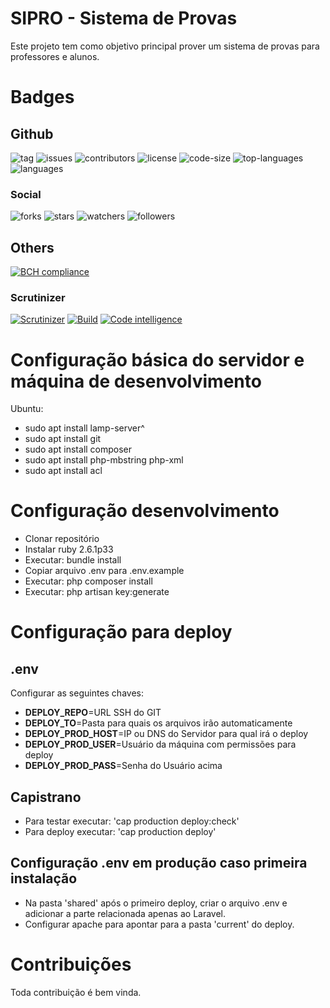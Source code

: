 # SIPRO - Sistema de Provas
Este projeto tem como objetivo principal prover um sistema de provas para professores e alunos.

# Badges
## Github
![tag](https://img.shields.io/github/tag/guifabrin/sipro.svg)
![issues](https://img.shields.io/github/issues/guifabrin/sipro.svg)
![contributors](https://img.shields.io/github/contributors/guifabrin/sipro.svg)
![license](https://img.shields.io/github/license/guifabrin/sipro.svg)
![code-size](https://img.shields.io/github/languages/code-size/guifabrin/sipro.svg)
![top-languages](https://img.shields.io/github/languages/top/guifabrin/sipro.svg)
![languages](https://img.shields.io/github/languages/count/guifabrin/sipro.svg)

### Social
![forks](https://img.shields.io/github/forks/guifabrin/sipro.svg?style=social)
![stars](https://img.shields.io/github/stars/guifabrin/sipro.svg?style=social)
![watchers](https://img.shields.io/github/watchers/guifabrin/sipro.svg?style=social)
![followers](https://img.shields.io/github/followers/guifabrin.svg?style=social)

## Others
[![BCH compliance](https://bettercodehub.com/edge/badge/guifabrin/sipro?branch=master)](https://bettercodehub.com/)
### Scrutinizer
[![Scrutinizer](https://scrutinizer-ci.com/g/guifabrin/sipro/badges/quality-score.png?b=master)](https://scrutinizer-ci.com/g/guifabrin/sipro/badges/quality-score.png?b=master)
[![Build](https://scrutinizer-ci.com/g/guifabrin/sipro/badges/build.png?b=master)](https://scrutinizer-ci.com/g/guifabrin/sipro/badges/build.png?b=master)
[![Code intelligence](https://scrutinizer-ci.com/g/guifabrin/sipro/badges/code-intelligence.svg?b=master)](https://scrutinizer-ci.com/g/guifabrin/sipro/badges/code-intelligence.svg?b=master)

# Configuração básica do servidor e máquina de desenvolvimento

Ubuntu:
- sudo apt install lamp-server^
- sudo apt install git
- sudo apt install composer
- sudo apt install php-mbstring php-xml
- sudo apt install acl

# Configuração desenvolvimento
- Clonar repositório
- Instalar ruby 2.6.1p33
- Executar: bundle install
- Copiar arquivo .env para .env.example
- Executar: php composer install
- Executar: php artisan key:generate

# Configuração para deploy
## .env
Configurar as seguintes chaves:

- **DEPLOY_REPO**=URL SSH do GIT
- **DEPLOY_TO**=Pasta para quais os arquivos irão automaticamente
- **DEPLOY_PROD_HOST**=IP ou DNS do Servidor para qual irá o deploy
- **DEPLOY_PROD_USER**=Usuário da máquina com permissões para deploy
- **DEPLOY_PROD_PASS**=Senha do Usuário acima

## Capistrano
- Para testar executar: 'cap production deploy:check'
- Para deploy executar: 'cap production deploy'

## Configuração .env em produção caso primeira instalação
- Na pasta 'shared' após o primeiro deploy, criar o arquivo .env e adicionar a parte relacionada apenas ao Laravel.
- Configurar apache para apontar para a pasta 'current' do deploy.

# Contribuições
Toda contribuição é bem vinda.
